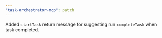 ```yaml
---
"task-orchestrator-mcp": patch
---
```


Added `startTask` return message for suggesting run `completeTask` when task completed.
